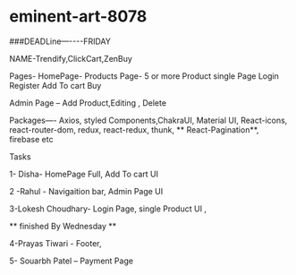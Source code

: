 # eminent-art-8078


###DEADLine—----FRIDAY

NAME-Trendify,ClickCart,ZenBuy



Pages-
HomePage-
Products Page- 5 or more
Product single Page
Login 
Register
Add To cart 
Buy


Admin Page – Add Product,Editing , Delete 

Packages—-
Axios, styled Components,ChakraUI, Material UI, React-icons, react-router-dom, redux, react-redux, thunk, ** React-Pagination**, firebase etc



  Tasks 

1- Disha- HomePage Full,  Add To cart UI


2 -Rahul - Navigaition bar, Admin Page UI
 

3-Lokesh Choudhary- Login Page, single Product UI ,

** finished By Wednesday **

4-Prayas Tiwari - Footer,

5- Souarbh Patel – Payment Page


